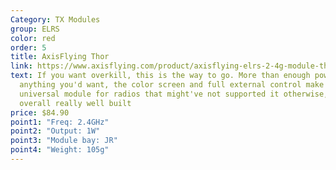 ```yaml
---
Category: TX Modules
group: ELRS
color: red
order: 5
title: AxisFlying Thor
link: https://www.axisflying.com/product/axisflying-elrs-2-4g-module-thor-tx-pro-10-1000mw/
text: If you want overkill, this is the way to go. More than enough power for
  anything you'd want, the color screen and full external control make it a
  universal module for radios that might've not supported it otherwise, and it's
  overall really well built
price: $84.90
point1: "Freq: 2.4GHz"
point2: "Output: 1W"
point3: "Module bay: JR"
point4: "Weight: 105g"
---
```

